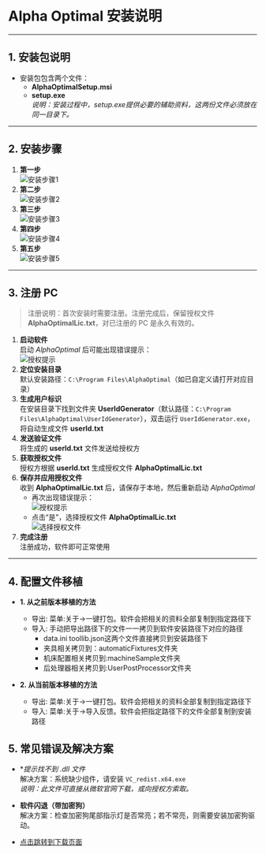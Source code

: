 # Alpha Optimal 安装说明

---

## 1. 安装包说明

- 安装包包含两个文件：
  - **AlphaOptimalSetup.msi**
  - **setup.exe**  
    *说明：安装过程中，setup.exe提供必要的辅助资料，这两份文件必须放在同一目录下。*

---

## 2. 安装步骤

   1. **第一步**  
      ![安装步骤1](../image/InstallGuide/step1.png)
   2. **第二步**  
      ![安装步骤2](../image/InstallGuide/step2.png)
   3. **第三步**  
      ![安装步骤3](../image/InstallGuide/step3.png)
   4. **第四步**  
      ![安装步骤4](../image/InstallGuide/step4.png)
   5. **第五步**  
      ![安装步骤5](../image/InstallGuide/step5.png)

---

## 3. 注册 PC

> 注册说明：首次安装时需要注册。注册完成后，保留授权文件 **AlphaOptimalLic.txt**，对已注册的 PC 是永久有效的。


   1. **启动软件**  
      启动 *AlphaOptimal* 后可能出现错误提示：  
      ![授权提示](../image/InstallGuide/未注册错误.png)
   2. **定位安装目录**  
      默认安装路径：`C:\Program Files\AlphaOptimal`（如已自定义请打开对应目录）
   3. **生成用户标识**  
      在安装目录下找到文件夹 **UserIdGenerator**（默认路径：`C:\Program Files\AlphaOptimal\UserIdGenerator`），双击运行 `UserIdGenerator.exe`，将自动生成文件 **userId.txt**
   4. **发送验证文件**  
      将生成的 **userId.txt** 文件发送给授权方
   5. **获取授权文件**  
      授权方根据 **userId.txt** 生成授权文件 **AlphaOptimalLic.txt**
   6. **保存并应用授权文件**  
      收到 **AlphaOptimalLic.txt** 后，请保存于本地，然后重新启动 *AlphaOptimal*  
      - 再次出现错误提示：  
        ![授权提示](../image/InstallGuide/未注册错误.png)
      - 点击“是”，选择授权文件 **AlphaOptimalLic.txt**  
        ![选择授权文件](../image/InstallGuide/选择授权文件.png)
   7. **完成注册**  
      注册成功，软件即可正常使用

---

## 4. 配置文件移植
   - **1. 从之前版本移植的方法**   
     - 导出: 菜单:关于->一键打包。软件会把相关的资料全部复制到指定路径下
     - 导入: 手动把导出路径下的文件一一拷贝到软件安装路径下对应的路径
         - data.ini toollib.json这两个文件直接拷贝到安装路径下
         - 夹具相关拷贝到：automaticFixtures文件夹
         - 机床配置相关拷贝到:machineSample文件夹
         - 后处理器相关拷贝到:UserPostProcessor文件夹

   - **2. 从当前版本移植的方法**   
       - 导出: 菜单:关于->一键打包。软件会把相关的资料全部复制到指定路径下
       - 导入: 菜单:关于->导入反馈。软件会把指定路径下的文件全部复制到安装路径

## 5. 常见错误及解决方案


- **提示找不到 *.dll 文件**  
  解决方案：系统缺少组件，请安装 `VC_redist.x64.exe`  
  *说明：此文件可直接从微软官网下载，或向授权方索取。*
  

- **软件闪退（带加密狗）**  
  解决方案：检查加密狗尾部指示灯是否常亮；若不常亮，则需要安装加密狗驱动。

- [点击跳转到下载页面](../download_update.md)